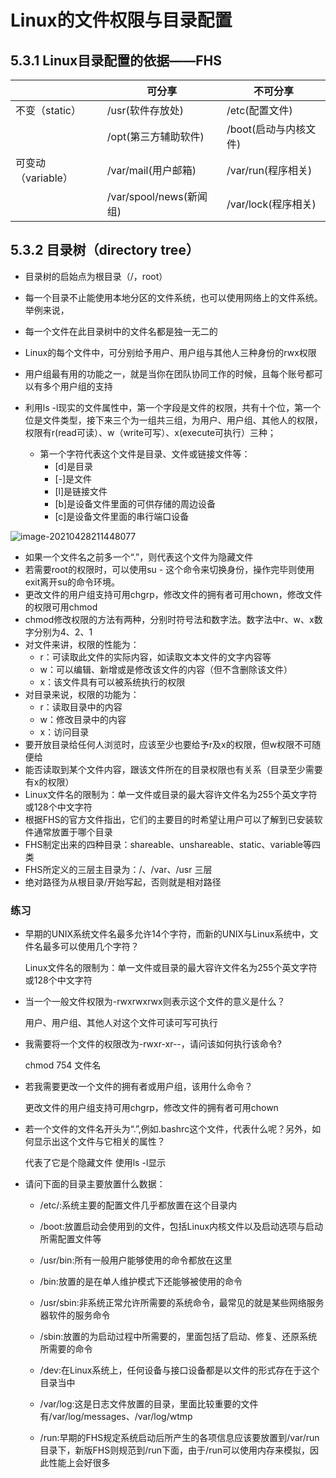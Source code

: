# Linux的文件权限与目录配置

## 5.3.1 Linux目录配置的依据——FHS

|                    | 可分享                  | 不可分享              |
| ------------------ | ----------------------- | --------------------- |
| 不变（static）     | /usr(软件存放处)        | /etc(配置文件)        |
|                    | /opt(第三方辅助软件)    | /boot(启动与内核文件) |
| 可变动（variable） | /var/mail(用户邮箱)     | /var/run(程序相关)    |
|                    | /var/spool/news(新闻组) | /var/lock(程序相关)   |

## 5.3.2 目录树（directory tree）

- 目录树的启始点为根目录（/，root）
- 每一个目录不止能使用本地分区的文件系统，也可以使用网络上的文件系统。举例来说，
- 每一个文件在此目录树中的文件名都是独一无二的





- Linux的每个文件中，可分别给予用户、用户组与其他人三种身份的rwx权限
- 用户组最有用的功能之一，就是当你在团队协同工作的时候，且每个账号都可以有多个用户组的支持
- 利用ls -l现实的文件属性中，第一个字段是文件的权限，共有十个位，第一个位是文件类型，接下来三个为一组共三组，为用户、用户组、其他人的权限，权限有r(read可读）、w（write可写）、x(execute可执行）三种；
  - 第一个字符代表这个文件是目录、文件或链接文件等：
    - [d]是目录
    - [-]是文件
    - [l]是链接文件
    - [b]是设备文件里面的可供存储的周边设备
    - [c]是设备文件里面的串行端口设备

![image-20210428211448077](C:\Users\Silhouette76\AppData\Roaming\Typora\typora-user-images\image-20210428211448077.png)

- 如果一个文件名之前多一个“.”，则代表这个文件为隐藏文件
- 若需要root的权限时，可以使用su - 这个命令来切换身份，操作完毕则使用exit离开su的命令环境。
- 更改文件的用户组支持可用chgrp，修改文件的拥有者可用chown，修改文件的权限可用chmod
- chmod修改权限的方法有两种，分别时符号法和数字法。数字法中r、w、x数字分别为4、2、1
- 对文件来讲，权限的性能为：
  - r：可读取此文件的实际内容，如读取文本文件的文字内容等
  - w：可以编辑、新增或是修改该文件的内容（但不含删除该文件）
  - x：该文件具有可以被系统执行的权限
- 对目录来说，权限的功能为：
  - r：读取目录中的内容
  - w：修改目录中的内容
  - x：访问目录
- 要开放目录给任何人浏览时，应该至少也要给予r及x的权限，但w权限不可随便给
- 能否读取到某个文件内容，跟该文件所在的目录权限也有关系（目录至少需要有x的权限）
- Linux文件名的限制为：单一文件或目录的最大容许文件名为255个英文字符或128个中文字符
- 根据FHS的官方文件指出，它们的主要目的时希望让用户可以了解到已安装软件通常放置于哪个目录
- FHS制定出来的四种目录：shareable、unshareable、static、variable等四类
- FHS所定义的三层主目录为：/、/var、/usr 三层
- 绝对路径为从根目录/开始写起，否则就是相对路径

### 练习

- 早期的UNIX系统文件名最多允许14个字符，而新的UNIX与Linux系统中，文件名最多可以使用几个字符？

  Linux文件名的限制为：单一文件或目录的最大容许文件名为255个英文字符或128个中文字符

- 当一个一般文件权限为-rwxrwxrwx则表示这个文件的意义是什么？

  用户、用户组、其他人对这个文件可读可写可执行

- 我需要将一个文件的权限改为-rwxr-xr--，请问该如何执行该命令?

  chmod 754 文件名

- 若我需要更改一个文件的拥有者或用户组，该用什么命令？

  更改文件的用户组支持可用chgrp，修改文件的拥有者可用chown

- 若一个文件的文件名开头为“.”,例如.bashrc这个文件，代表什么呢？另外，如何显示出这个文件与它相关的属性？

  代表了它是个隐藏文件 使用ls -l显示

- 请问下面的目录主要放置什么数据：

  - /etc/:系统主要的配置文件几乎都放置在这个目录内

  - /boot:放置启动会使用到的文件，包括Linux内核文件以及启动选项与启动所需配置文件等

  - /usr/bin:所有一般用户能够使用的命令都放在这里

  - /bin:放置的是在单人维护模式下还能够被使用的命令

  - /usr/sbin:非系统正常允许所需要的系统命令，最常见的就是某些网络服务器软件的服务命令

  - /sbin:放置的为启动过程中所需要的，里面包括了启动、修复、还原系统所需要的命令

  - /dev:在Linux系统上，任何设备与接口设备都是以文件的形式存在于这个目录当中

  - /var/log:这是日志文件放置的目录，里面比较重要的文件有/var/log/messages、/var/log/wtmp

  - /run:早期的FHS规定系统启动后所产生的各项信息应该要放置到/var/run目录下，新版FHS则规范到/run下面，由于/run可以使用内存来模拟，因此性能上会好很多

    

    

    

    

